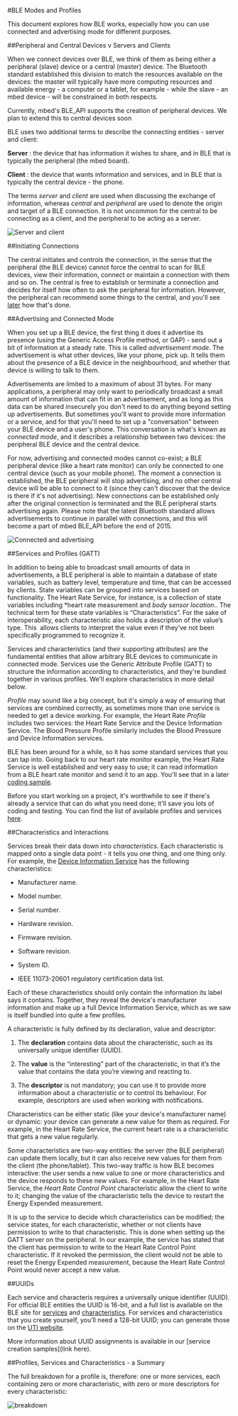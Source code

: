 #BLE Modes and Profiles

This document explores how BLE works, especially how you can use connected and advertising mode for different purposes. 

##Peripheral and Central Devices v Servers and Clients

When we connect devices over BLE, we think of them as being either a peripheral (slave) device or a central (master) device. The Bluetooth standard established this division to match the resources available on the devices: the master will typically have more computing resources and available energy - a computer or a tablet, for example - while the slave - an mbed device - will be constrained in both respects. 

Currently, mbed's BLE_API supports the creation of peripheral devices. We plan to extend this to central devices soon

BLE uses two additional terms to describe the connecting entities - server and client:

**Server**
: 	the device that has information it wishes to share, and in BLE that 	is typically the peripheral (the mbed board).

**Client**
: 	the device that wants information and services, and in BLE that is 	typically the central device - the phone.

The terms *server* and *client* are used when discussing the exchange of information, whereas *central* and *peripheral* are used to denote the origin and target of a BLE connection. It is not uncommon for the central to be connecting as a client, and the peripheral to be acting as a server. 

![Server and client](/GettingStarted/Images/clientserver.png)

##Initiating Connections

The central initiates and controls the connection, in the sense that the peripheral (the BLE device) cannot force the central to scan for BLE devices, view their information, connect or maintain a connection with them and so on. The central is free to establish or terminate a connection and decides for itself how often to ask the peripheral for information. However, the peripheral can recommend some things to the central, and you'll see [later](connection_parameters) how that's done.

##Advertising and Connected Mode

When you set up a BLE device, the first thing it does it advertise its presence (using the Generic Access Profile method, or GAP) - send out a bit of information at a steady rate. This is called *advertisement mode*. The advertisement is what other devices, like your phone, pick up. It tells them about the presence of a BLE device in the neighbourhood, and whether that device is willing to talk to them.

Advertisements are limited to a maximum of about 31 bytes. For many applications, a peripheral may only want to periodically broadcast a small amount of information that can fit in an advertisement, and as long as this data can be shared insecurely you don't need to do anything beyond setting up advertisements. But sometimes you'll want to provide more information or a service, and for that you'll need to set up a "conversation" between your BLE device and a user's phone. This conversation is what's known as *connected mode*, and it describes a relationship between two devices: the peripheral BLE device and the central device.

For now, advertising and connected modes cannot co-exist; a BLE peripheral device (like a heart rate monitor) can only be connected to one central device (such as your mobile phone). The moment a connection is established, the BLE peripheral will stop advertising, and no other central device will be able to connect to it (since they can't discover that the device is there if it's not advertising). New connections can be established only after the original connection is terminated and the BLE peripheral starts advertising again. Please note that the latest Bluetooth standard allows advertisements to continue in parallel with connections, and this will become a part of mbed BLE_API before the end of 2015. 

![Connected and advertising](/GettingStarted/Images/adv_conn_modes.png)

##Services and Profiles (GATT)

In addition to being able to broadcast small amounts of data in advertisements, a BLE peripheral is able to maintain a database of state variables, such as battery level, temperature and time, that can be accessed by clients. State variables can be grouped into services based on functionality. The Heart Rate Service, for instance, is a collection of state variables including *heart rate measurement and *body sensor location*.. The technical term for these state variables is “Characteristics”. For the sake of interoperability, each characteristic also holds a description of the value’s type. This  allows clients to interpret the value even if they’ve not been specifically programmed to recognize it. 

Services and characteristics (and their supporting attributes) are the fundamental entities that allow arbitrary BLE devices to communicate in connected mode. Services use the Generic Attribute Profile (GATT) to structure the information according to characteristics, and they're bundled together in various profiles. We'll explore characteristics in more detail below. 

*Profile* may sound like a big concept, but it's simply a way of ensuring that services are combined correctly, as sometimes more than one service is needed to get a device working. For example, the Heart Rate *Profile* includes two services: the Heart Rate Service and the Device Information Service. The Blood Pressure Profile similarly includes the Blood Pressure and Device Information services.

BLE has been around for a while, so it has some standard services that you can tap into. Going back to our heart rate monitor example, the Heart Rate Service is well established and very easy to use; it can read information from a BLE heart rate monitor and send it to an app. You'll see that in a later [coding sample](/GettingStarted/HeartRate/).

Before you start working on a project, it's worthwhile to see if there's already a service that can do what you need done; it'll save you lots of coding and testing. You can find the list of available profiles and services [here](https://developer.bluetooth.org/TechnologyOverview/Pages/Profiles.aspx).

##Characteristics and Interactions

Services break their data down into *characteristics*. Each characteristic is mapped onto a single data point - it tells you one thing, and one thing only. For example, the [Device Information Service](https://developer.bluetooth.org/TechnologyOverview/Pages/DIS.aspx) has the following characteristics:

* Manufacturer name.

* Model number.

* Serial number.

* Hardware revision.

* Firmware revision.

* Software revision.

* System ID.

* IEEE 11073-20601 regulatory certification data list.

Each of these characteristics should only contain the information its label says it contains. Together, they reveal the device's manufacturer information and make up a full Device Information Service, which as we saw is itself bundled into quite a few profiles.

A characteristic is fully defined by its declaration, value and descriptor:

1. The **declaration** contains data about the characteristic, such as its universally unique identifier (UUID).

2. The **value** is the “interesting” part of the characteristic, in that it’s the value that contains the data you’re viewing and reacting to.

3. The **descriptor** is not mandatory; you can use it to provide more information about a characteristic or to control its behaviour. For example, descriptors are used when working with notifications.

Characteristics can be either static (like your device's manufacturer name) or dynamic: your device can generate a new value for them as required. For example, in the Heart Rate Service, the current heart rate is a characteristic that gets a new value regularly.

Some characteristics are two-way entities: the server (the BLE peripheral) can update them locally, but it can also receive new values for them from the client (the phone/tablet). This two-way traffic is how BLE becomes interactive: the user sends a new value to one or more characteristics and the device responds to these new values. For example, in the Heart Rate Service, the *Heart Rate Control Point* characteristic allow the client to write to it; changing the value of the characteristic tells the device to restart the Energy Expended measurement.

It is up to the service to decide which characteristics can be modified; the service states, for each characteristic, whether or not clients have permission to write to that characteristic. This is done when setting up the GATT server on the peripheral. In our example, the service has stated that the client has permission to write to the Heart Rate Control Point characteristic. If it revoked the permission, the client would not be able to reset the Energy Expended measurement, because the Heart Rate Control Point would never accept a new value.

##UUIDs

Each service and characteris requires a universally unique identifier (UUID). For official BLE entities the UUID is 16-bit, and a full list is available on the BLE site for [services](https://developer.bluetooth.org/gatt/services/Pages/ServicesHome.aspx) and [characteristics](https://developer.bluetooth.org/gatt/characteristics/Pages/CharacteristicsHome.aspx). For services and characteristics that you create yourself, you’ll need a 128-bit UUID; you can generate those on the [UTI website](http://www.itu.int/en/ITU-T/asn1/Pages/UUID/uuids.aspx).

More information about UUID assignments is available in our [service creation samples](link here).
 
##Profiles, Services and Characteristics - a Summary

The full breakdown for a profile is, therefore: one or more services, each containing zero or more characteristic, with zero or more descriptors for every characteristic:

![breakdown](/InDepth/Images/BLE_Profile_Breakdown.png)